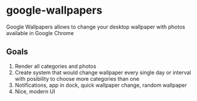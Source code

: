 # google-wallpapers
Google Wallpapers allows to change your desktop wallpaper with photos available in Google Chrome

## Goals
1. Render all categories and photos
2. Create system that would change wallpaper every single day or interval with posibility to choose more categories than one
3. Notifications, app in dock, quick wallpaper change, random wallpaper
4. Nice, modern UI